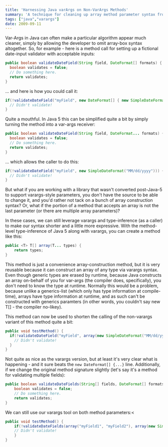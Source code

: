 ```yaml
---
title: 'Harnessing Java varArgs on Non-VarArgs Methods'
summary: 'A technique for cleaning up array method parameter syntax from the outside.'
tags: ["java","varargs"]
date: 2009-09-11
---
```


Var-Args in Java can often make a particular algorithm appear much cleaner, simply by allowing the developer to omit array-box syntax altogether. So, for example - here is a method call for setting up a fictional date-input validator with acceptable inputs:

```java
public boolean validateDateField(String field, DateFormat[] formats) {
  boolean validates = false;
  // Do something here.
  return validates;
}
```

... and here is how you could call it:

```java
if(!validateDateField("myField", new DateFormat[] { new SimpleDateFormat("MM/dd/yyyy") })) {
  // Didn't validate!
}
```

Quite a mouthful. In Java 5 this can be simplified quite a bit by simply turning the method into a var-args receiver:

```java
public boolean validateDateField(String field, DateFormat... formats) {
  boolean validates = false;
  // Do something here.
  return validates;
}
```

... which allows the caller to do this:

```java
if(!validateDateField("myField", new SimpleDateFormat("MM/dd/yyyy"))) {
  // Didn't validate!
}
```

But what if you are working with a library that wasn't converted post-Java-5 to support varargs-style parameters, you don't have the source to be able to change it, and you'd rather not tack on a bunch of array construction syntax? Or, what if the portion of a method that accepts an array is not the last parameter (or there are multiple array parameters)?

In these cases, we can still leverage varargs and type-inference (as a caller) to make our syntax shorter and a little more expressive. With the method-level type-inference of Java 5 along with varargs, you can create a method like this:

```java
public <T> T[] array(T... types) {
    return types;
}
```

This method is just a convenience array-construction method, but it is very reusable because it can construct an array of any type via varargs syntax. Even though generic types are erased by runtime, because Java constructs an array on-behalf of you for var-args (the compiler does, specifically), you don't need to know the type at runtime. Normally this would be a problem, because unlike a generics-list (which only has type information at compile-time), arrays have type information at runtime, and as such can't be constructed with generics paramters (in other words, you couldn't say new T\[\] - the compiler no-likey).

This method can now be used to shorten the calling of the non-varargs variant of this method quite a bit:

```java
public void testMethod() {
  if(!validateDateField("myField", array(new SimpleDateFormat("MM/dd/yyyy")))) {
    // Didn't validate!
  }
}
```

Not quite as nice as the varargs version, but at least it's very clear what is happening - and it sure beats the `new DateFormat[] {...}` line. Additionally, if we change the original method signature slightly (let's say it's a method for validating multiple fields):

```java
public boolean validateDateFields(String[] fields, DateFormat[] formats) {
    boolean validates = false;
    // Do something here.
    return validates;
}
```

We can still use our varargs tool on both method parameters:<

```java
public void testMethod() {
    if(!validateDateFields(array("myField1", "myField2"), array(new SimpleDateFormat("MM/dd/yyyy")))) {
    // Didn't validate!
    }
}
```
